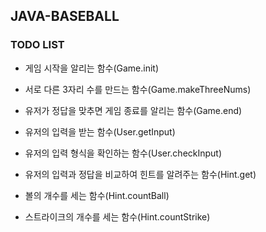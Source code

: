 ## JAVA-BASEBALL

### TODO LIST
- 게임 시작을 알리는 함수(Game.init)
- 서로 다른 3자리 수를 만드는 함수(Game.makeThreeNums)
- 유저가 정답을 맞추면 게임 종료를 알리는 함수(Game.end)

- 유저의 입력을 받는 함수(User.getInput)
- 유저의 입력 형식을 확인하는 함수(User.checkInput)

- 유저의 입력과 정답을 비교하여 힌트를 알려주는 함수(Hint.get)
- 볼의 개수를 세는 함수(Hint.countBall)
- 스트라이크의 개수를 세는 함수(Hint.countStrike)